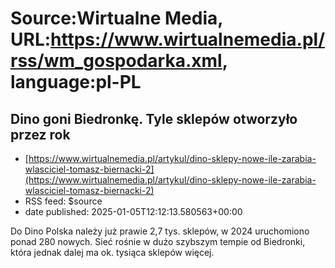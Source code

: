 # Source:Wirtualne Media, URL:https://www.wirtualnemedia.pl/rss/wm_gospodarka.xml, language:pl-PL

## Dino goni Biedronkę. Tyle sklepów otworzyło przez rok
 - [https://www.wirtualnemedia.pl/artykul/dino-sklepy-nowe-ile-zarabia-wlasciciel-tomasz-biernacki-2](https://www.wirtualnemedia.pl/artykul/dino-sklepy-nowe-ile-zarabia-wlasciciel-tomasz-biernacki-2)
 - RSS feed: $source
 - date published: 2025-01-05T12:12:13.580563+00:00

Do Dino Polska należy już prawie 2,7 tys. sklepów, w 2024 uruchomiono ponad 280 nowych. Sieć rośnie w dużo szybszym tempie od Biedronki, która jednak dalej ma ok. tysiąca sklepów więcej.

